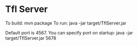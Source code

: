 Tfl Server
==========


To build: mvn package
To run: java -jar target/TflServer.jar

Default port is 4567. You can specify port on startup: java -jar target/TflServer.jar 5678

